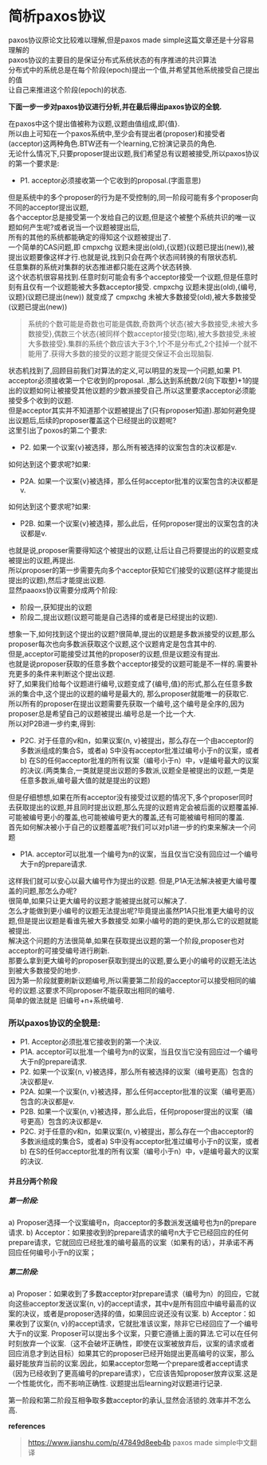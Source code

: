 # 简析paxos协议

paxos协议原论文比较难以理解,但是paxos made simple这篇文章还是十分容易理解的  
paxos协议的主要目的是保证分布式系统状态的有序推进的共识算法  
分布式中的系统总是在每个阶段(epoch)提出一个值,并希望其他系统接受自己提出的值  
让自己来推进这个阶段(epoch)的状态.  

**下面一步一步对paxos协议进行分析,并在最后得出paxos协议的全貌.**

在paxos中这个提出值被称为议题,议题由值组成,即{值}.  
所以由上可知在一个paxos系统中,至少会有提出者(proposer)和接受者(acceptor)这两种角色.BTW还有一个learning,它扮演记录员的角色.  
无论什么情况下,只要proposer提出议题,我们希望总有议题被接受,所以paxos协议的第一个要求是:  
+ P1. acceptor必须接收第一个它收到的proposal.(字面意思)  

但是系统中的多个proposer的行为是不受控制的,同一阶段可能有多个proposer向不同的acceptor提出议题,    
各个acceptor总是接受第一个发给自己的议题,但是这个被整个系统共识的唯一议题如何产生呢?或者说当一个议题被提出后,  
所有的其他的系统都能确定的得知这个议题被提出了.  
一个简单的CAS问题,即 cmpxchg 议题未提出(old),{议题}(议题已提出(new)),被提出议题要像这样才行.也就是说,找到只会在两个状态间转换的有限状态机.  
任意集群的系统对集群的状态推进都只能在这两个状态转换.  
这个状态机很容易找到.任意时刻可能会有多个acceptor接受一个议题,但是任意时刻有且仅有一个议题能被大多数acceptor接受.
cmpxchg 议题未提出(old),{编号,议题}(议题已提出(new)) 就变成了 cmpxchg 未被大多数接受(old),被大多数接受(议题已提出(new))  
>系统的个数可能是奇数也可能是偶数,奇数两个状态{被大多数接受,未被大多数接受},偶数三个状态{被同样个数acceptor接受(忽略),被大多数接受,未被大多数接受}.集群的系统个数应该大于3个,1个不是分布式,2个挂掉一个就不能用了.获得大多数的接受的议题才能提交保证不会出现脑裂.  

状态机找到了,回顾目前我们对算法的定义,可以明显的发现一个问题,如果 P1. acceptor必须接收第一个它收到的proposal. ,那么达到系统数/2(向下取整)+1的提出的议题如何让被接受其他议题的少数派接受自己.所以这里要求acceptor必须能接受多个收到的议题.  
但是acceptor其实并不知道那个议题被提出了(只有proposer知道).那如何避免提出议题后,后续的proposer覆盖这个已经提出的议题呢?  
这里引出了poxos的第二个要求:  
+ P2. 如果一个议案{v}被选择，那么所有被选择的议案包含的决议都是v.

如何达到这个要求呢?如果:  
+ P2A. 如果一个议案{v}被选择，那么任何acceptor批准的议案包含的决议都是v.

如何达到这个要求呢?如果:  
+ P2B. 如果一个议案{v}被选择，那么此后，任何proposer提出的议案包含的决议都是v.

也就是说,proposer需要得知这个被提出的议题,让后让自己将要提出的的议题变成被提出的议题,再提出.  
所以proposer的第一步需要先向多个acceptor获知它们接受的议题(这样才能提出提出的议题),然后才能提出议题.  
显然paaoxs协议需要分成两个阶段:
+ 阶段一,获知提出的议题
+ 阶段二,提出议题(议题可能是自己选择的或者是已经提出的议题).    

想象一下,如何找到这个提出的议题?很简单,提出的议题是多数派接受的议题,那么proposer每次也向多数派获取这个议题,这个议题肯定是包含其中的.  
但是,acceptor可能接受过其他的proposer的议题,但是议题没有提出.  
也就是说proposer获取的任意多数个acceptor接受的议题可能是不一样的.需要补充更多的条件来判断这个提出议题.  
好了,如果我们给每个议题进行编号,议题变成了{编号,值}的形式,那么在任意多数派的集合中,这个提出的议题的编号是最大的, 那么proposer就能唯一的获取它.  
所以所有的proposer在提出议题需要先获取一个编号,这个编号是全序的,因为proposer总是希望自己的议题被提出.编号总是一个比一个大.  
所以对P2B进一步约束,得到:  
+ P2C. 对于任意的v和n，如果议案{n, v}被提出，那么存在一个由acceptor的多数派组成的集合S，或者a) S中没有acceptor批准过编号小于n的议案，或者b) 在S的任何acceptor批准的所有议案（编号小于n）中，v是编号最大的议案的决议.(两类集合,一类就是提出议题的多数派,议题全是被提出的议题,一类是任意多数派,编号最大值的就是提出的议题)  

但是仔细想想,如果在所有acceptor没有接受过议题的情况下,多个proposer同时去获取提出的议题,并且同时提出议题,那么先提的议题肯定会被后面的议题覆盖掉.可能被编号更小的覆盖,也可能被编号更大的覆盖,还有可能被编号相同的覆盖.  
首先如何解决被小于自己的议题覆盖呢?我们可以对p1进一步的约束来解决一个问题  
+ P1A. acceptor可以批准一个编号为n的议案，当且仅当它没有回应过一个编号大于n的prepare请求.  

这样我们就可以安心以最大编号作为提出的议题.
但是,P1A无法解决被更大编号覆盖的问题,那怎么办呢?  
很简单,如果只让更大编号的议题才能被提出就可以解决了.  
怎么才能做到更小编号的议题无法提出呢?毕竟提出虽然P1A只批准更大编号的议题,但是提出议题是看谁先被大多数接受.如果小编号的跑的更快,那么它的议题就能被提出.  
解决这个问题的方法很简单,如果在获取提出议题的第一个阶段,proposer也对acceptor的可接受编号进行刷新.  
那要么拿到更大编号的proposer获取到提出的议题,要么更小的编号的议题无法达到被大多数接受的地步.  
因为第一阶段就要刷新议题编号,所以需要第二阶段的acceptor可以接受相同的编号的议题.这要求不同proposer不能获取出相同的编号.  
简单的做法就是 旧编号+n+系统编号.  

### 所以paxos协议的全貌是:
+ P1. Acceptor必须批准它接收到的第一个决议.
+ P1A. acceptor可以批准一个编号为n的议案，当且仅当它没有回应过一个编号大于n的prepare请求.
+ P2. 如果一个议案{n, v}被选择，那么所有被选择的议案（编号更高）包含的决议都是v.
+ P2A. 如果一个议案{n, v}被选择，那么任何acceptor批准的议案（编号更高）包含的决议都是v.
+ P2B. 如果一个议案{n, v}被选择，那么此后，任何proposer提出的议案（编号更高）包含的决议都是v.
+ P2C. 对于任意的v和n，如果议案{n, v}被提出，那么存在一个由acceptor的多数派组成的集合S，或者a) S中没有acceptor批准过编号小于n的议案，或者b) 在S的任何acceptor批准的所有议案（编号小于n）中，v是编号最大的议案的决议.
#### 并且分两个阶段
##### 第一阶段:
a) Proposer选择一个议案编号n，向acceptor的多数派发送编号也为n的prepare请求.
b) Acceptor：如果接收到的prepare请求的编号n大于它已经回应的任何prepare请求，它就回应已经批准的编号最高的议案（如果有的话），并承诺不再回应任何编号小于n的议案；
##### 第二阶段:
a) Proposer：如果收到了多数acceptor对prepare请求（编号为n）的回应，它就向这些acceptor发送议案{n, v}的accept请求，其中v是所有回应中编号最高的议案的决议，或者是proposer选择的值，如果回应说还没有议案.
b) Acceptor：如果收到了议案{n, v}的accept请求，它就批准该议案，除非它已经回应了一个编号大于n的议案.
Proposer可以提出多个议案，只要它遵循上面的算法.它可以在任何时刻放弃一个议案.（这不会破坏正确性，即使在议案被放弃后，议案的请求或者回应消息才到达目标）如果其它的proposer已经开始提出更高编号的议案，那么最好能放弃当前的议案.因此，如果acceptor忽略一个prepare或者accept请求（因为已经收到了更高编号的prepare请求），它应该告知proposer放弃议案.这是一个性能优化，而不影响正确性.
议题提出后learning对议题进行记录.

第一阶段和第二阶段互相争取多数acceptor的承认,显然会活锁的.效率并不怎么高.

**references**
> https://www.jianshu.com/p/47849d8eeb4b paxos made simple中文翻译
